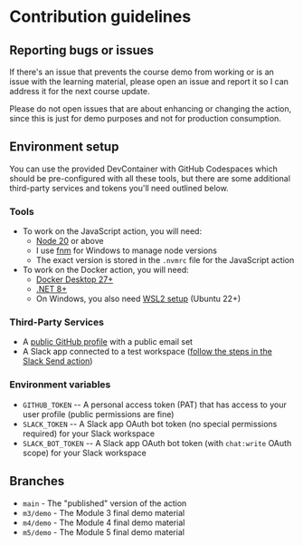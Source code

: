 # Contribution guidelines

## Reporting bugs or issues

If there's an issue that prevents the course demo from working or is an issue with the learning material, please open an issue and report it so I can address it for the next course update.

Please do not open issues that are about enhancing or changing the action, since this is just for demo purposes and not for production consumption.

## Environment setup

You can use the provided DevContainer with GitHub Codespaces which should be pre-configured with all these tools, but there are some additional third-party services and tokens you'll need outlined below.

### Tools

- To work on the JavaScript action, you will need:
  - [Node 20](https://nodejs.org) or above
  - I use [fnm](https://github.com/Schniz/fnm) for Windows to manage node versions
  - The exact version is stored in the `.nvmrc` file for the JavaScript action
- To work on the Docker action, you will need:
  - [Docker Desktop 27+](https://www.docker.com/products/docker-desktop/)
  - [.NET 8+](https://get.dot.net)
  - On Windows, you also need [WSL2 setup](https://learn.microsoft.com/en-us/windows/wsl/install) (Ubuntu 22+)

### Third-Party Services

- A [public GitHub profile](https://docs.github.com/en/account-and-profile/setting-up-and-managing-your-github-profile/customizing-your-profile/personalizing-your-profile) with a public email set
- A Slack app connected to a test workspace ([follow the steps in the Slack Send action](https://github.com/slackapi/slack-github-action?tab=readme-ov-file#technique-2-slack-app))

### Environment variables

- `GITHUB_TOKEN` -- A personal access token (PAT) that has access to your user profile (public permissions are fine)
- `SLACK_TOKEN` -- A Slack app OAuth bot token (no special permissions required) for your Slack workspace
- `SLACK_BOT_TOKEN` -- A Slack app OAuth bot token (with `chat:write` OAuth scope) for your Slack workspace

## Branches

- `main` - The "published" version of the action
- `m3/demo` - The Module 3 final demo material
- `m4/demo` - The Module 4 final demo material
- `m5/demo` - The Module 5 final demo material